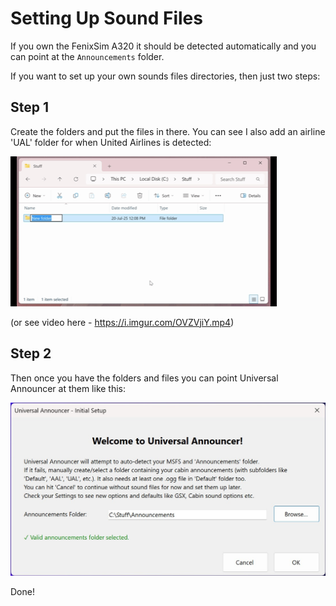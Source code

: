 # Setting Up Sound Files

If you own the FenixSim A320 it should be detected automatically and you can point at the `Announcements` folder.

If you want to set up your own sounds files directories, then just two steps:

## Step 1

Create the folders and put the files in there. You can see I also add an airline 'UAL' folder for when United Airlines is detected:

<img src="images/1-CreateFolders.gif" alt="Create Folders">

(or see video here - https://i.imgur.com/OVZVjiY.mp4)

## Step 2

Then once you have the folders and files you can point Universal Announcer at them like this:

<img src="images/2-picked.jpg" alt="Picked Files" width="600">

Done!
